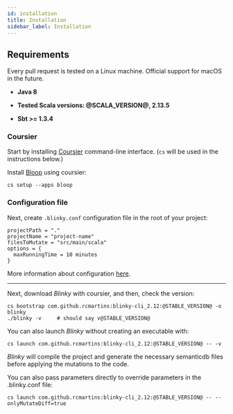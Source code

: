 ```yaml
---
id: installation
title: Installation
sidebar_label: Installation
---
```


## Requirements

Every pull request is tested on a Linux machine. Official support for macOS in the future.  

* **Java 8**

* **Tested Scala versions: @SCALA_VERSION@, 2.13.5**

* **Sbt >= 1.3.4**

### Coursier

Start by installing [Coursier](https://get-coursier.io/docs/cli-installation) command-line interface.
(`cs` will be used in the instructions below.)

Install [Bloop](https://scalacenter.github.io/bloop/setup) using coursier:
```shell
cs setup --apps bloop
```

### Configuration file

Next, create `.blinky.conf` configuration file in the root of your project:
```hocon
projectPath = "."
projectName = "project-name"
filesToMutate = "src/main/scala"
options = {
  maxRunningTime = 10 minutes
}
```
More information about configuration [here](configuration.md).

---

Next, download _Blinky_ with coursier, and then, check the version:
```shell
cs bootstrap com.github.rcmartins:blinky-cli_2.12:@STABLE_VERSION@ -o blinky
./blinky -v     # should say v@STABLE_VERSION@
```
 
You can also launch _Blinky_ without creating an executable with:
```shell
cs launch com.github.rcmartins:blinky-cli_2.12:@STABLE_VERSION@ -- -v
```

_Blinky_ will compile the project and generate the necessary semanticdb files
before applying the mutations to the code.

You can also pass parameters directly to override parameters in the .blinky.conf file: 
```shell
cs launch com.github.rcmartins:blinky-cli_2.12:@STABLE_VERSION@ -- --onlyMutateDiff=true
```
